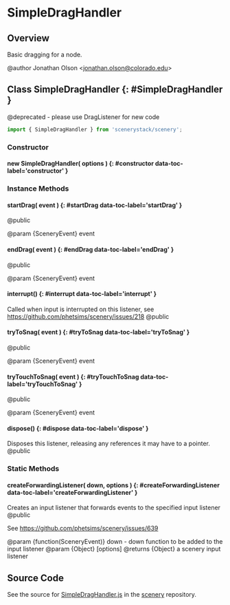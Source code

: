 # SimpleDragHandler

## Overview

Basic dragging for a node.

@author Jonathan Olson &lt;jonathan.olson@colorado.edu&gt;

## Class SimpleDragHandler {: #SimpleDragHandler }


@deprecated - please use DragListener for new code

```js
import { SimpleDragHandler } from 'scenerystack/scenery';
```
### Constructor

#### new SimpleDragHandler( options ) {: #constructor data-toc-label='constructor' }

### Instance Methods

#### startDrag( event ) {: #startDrag data-toc-label='startDrag' }

@public

@param {SceneryEvent} event

#### endDrag( event ) {: #endDrag data-toc-label='endDrag' }

@public

@param {SceneryEvent} event

#### interrupt() {: #interrupt data-toc-label='interrupt' }

Called when input is interrupted on this listener, see https://github.com/phetsims/scenery/issues/218
@public

#### tryToSnag( event ) {: #tryToSnag data-toc-label='tryToSnag' }

@public

@param {SceneryEvent} event

#### tryTouchToSnag( event ) {: #tryTouchToSnag data-toc-label='tryTouchToSnag' }

@public

@param {SceneryEvent} event

#### dispose() {: #dispose data-toc-label='dispose' }

Disposes this listener, releasing any references it may have to a pointer.
@public

### Static Methods

#### createForwardingListener( down, options ) {: #createForwardingListener data-toc-label='createForwardingListener' }

Creates an input listener that forwards events to the specified input listener
@public

See https://github.com/phetsims/scenery/issues/639

@param {function(SceneryEvent)} down - down function to be added to the input listener
@param {Object} [options]
@returns {Object} a scenery input listener



## Source Code

See the source for [SimpleDragHandler.js](https://github.com/phetsims/scenery/blob/main/js/input/SimpleDragHandler.js) in the [scenery](https://github.com/phetsims/scenery) repository.
